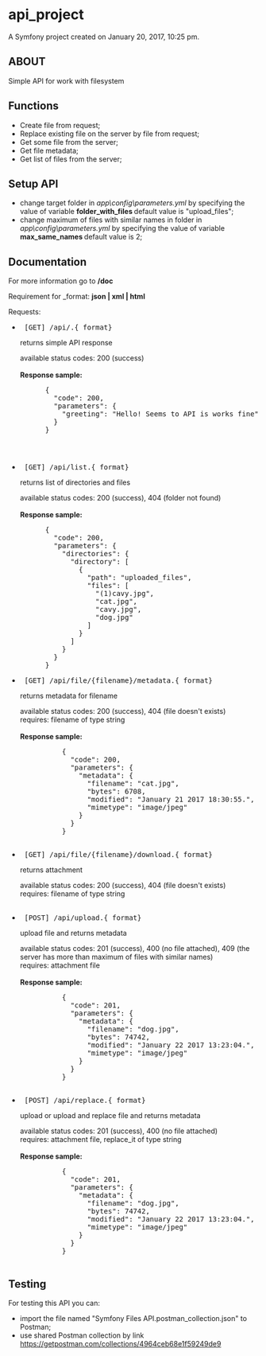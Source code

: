 api_project
===========

A Symfony project created on January 20, 2017, 10:25 pm.

## ABOUT

Simple API for work with filesystem

## Functions

- Create file from request;
- Replace existing file on the server by file from request;
- Get some file from the server;
- Get file metadata;
- Get list of files from the server;

## Setup API

- change target folder in <i> app\config\parameters.yml </i> by specifying
 the value of variable <b> folder_with_files </b>
 default value is "upload_files";
- change maximum of files with similar names in folder 
  in <i> app\config\parameters.yml </i> by specifying the value
  of variable <b> max_same_names </b>
  default value is 2;
  

## Documentation
For more information go to <b> /doc </b>

Requirement for _format: <b> json | xml | html </b> <br>

Requests:
- <pre> [GET] /api/.{_format} </pre> returns simple API response
  available status codes: 200 (success) <br> <br>
  <b> Response sample: </b>
  <pre>
        {
          "code": 200,
          "parameters": {
            "greeting": "Hello! Seems to API is works fine"
          }
        }
  <pre>
  
- <pre> [GET] /api/list.{_format} </pre> returns list of directories and files
  available status codes: 200 (success), 404 (folder not found) <br> <br>
  <b> Response sample: </b>
  <pre>
        {
          "code": 200,
          "parameters": {
            "directories": {
              "directory": [
                {
                  "path": "uploaded_files",
                  "files": [
                    "(1)cavy.jpg",
                    "cat.jpg",
                    "cavy.jpg",
                    "dog.jpg"
                  ]
                }
              ]
            }
          }
        }
  </pre>
  
- <pre> [GET] /api/file/{filename}/metadata.{_format} </pre> returns metadata for filename
    available status codes: 200 (success), 404 (file doesn't exists) <br>
    requires: filename of type string  <br> <br>
    <b> Response sample: </b>
    <pre>
            {
              "code": 200,
              "parameters": {
                "metadata": {
                  "filename": "cat.jpg",
                  "bytes": 6708,
                  "modified": "January 21 2017 18:30:55.",
                  "mimetype": "image/jpeg"
                }
              }
            }
    </pre>
- <pre> [GET] /api/file/{filename}/download.{_format} </pre> returns attachment
    available status codes: 200 (success), 404 (file doesn't exists) <br>
    requires: filename of type string  <br> <br>

- <pre> [POST] /api/upload.{_format} </pre> upload file and returns metadata
    available status codes: 201 (success), 400 (no file attached), 409 (the server has more than maximum of files with similar names)  <br>
    requires: attachment file  <br> <br>
    <b> Response sample: </b>
    <pre>
            {
              "code": 201,
              "parameters": {
                "metadata": {
                  "filename": "dog.jpg",
                  "bytes": 74742,
                  "modified": "January 22 2017 13:23:04.",
                  "mimetype": "image/jpeg"
                }
              }
            }
    </pre>
- <pre> [POST] /api/replace.{_format} </pre> upload or upload and replace file and returns metadata <br>
    available status codes: 201 (success), 400 (no file attached) <br>
    requires: attachment file, replace_it of type string  <br> <br>
    <b> Response sample: </b>
    <pre>
            {
              "code": 201,
              "parameters": {
                "metadata": {
                  "filename": "dog.jpg",
                  "bytes": 74742,
                  "modified": "January 22 2017 13:23:04.",
                  "mimetype": "image/jpeg"
                }
              }
            }
    </pre>
## Testing
For testing this API you can:
- import the file named "Symfony Files API.postman_collection.json"
 to Postman;
- use shared Postman collection by link
 https://getpostman.com/collections/4964ceb68e1f59249de9